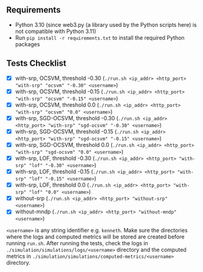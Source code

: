 ## Requirements

- Python 3.10 (since web3.py (a library used by the Python scripts here) is not compatible with Python 3.11)
- Run `pip install -r requirements.txt` to install the required Python packages

## Tests Checklist

- [x] with-srp, OCSVM, threshold -0.30 (`./run.sh <ip_addr> <http_port> "with-srp" "ocsvm" "-0.30" <username>`)
- [x] with-srp, OCSVM, threshold -0.15 (`./run.sh <ip_addr> <http_port> "with-srp" "ocsvm" "-0.15" <username>`)
- [x] with-srp, OCSVM, threshold 0.0 (`./run.sh <ip_addr> <http_port> "with-srp" "ocsvm" "0.0" <username>`)
- [x] with-srp, SGD-OCSVM, threshold -0.30 (`./run.sh <ip_addr> <http_port> "with-srp" "sgd-ocsvm" "-0.30" <username>`)
- [x] with-srp, SGD-OCSVM, threshold -0.15 (`./run.sh <ip_addr> <http_port> "with-srp" "sgd-ocsvm" "-0.15" <username>`)
- [x] with-srp, SGD-OCSVM, threshold 0.0 (`./run.sh <ip_addr> <http_port> "with-srp" "sgd-ocsvm" "0.0" <username>`)
- [x] with-srp, LOF, threshold -0.30 (`./run.sh <ip_addr> <http_port> "with-srp" "lof" "-0.30" <username>`)
- [x] with-srp, LOF, threshold -0.15 (`./run.sh <ip_addr> <http_port> "with-srp" "lof" "-0.15" <username>`)
- [x] with-srp, LOF, threshold 0.0 (`./run.sh <ip_addr> <http_port> "with-srp" "lof" "0.0" <username>`)
- [x] without-srp (`./run.sh <ip_addr> <http_port> "without-srp" <username>`)
- [x] without-mndp (`./run.sh <ip_addr> <http_port> "without-mndp" <username>`)

`<username>` is any string identifier e.g. `kenneth`. Make sure the directories where the logs and computed metrics will be stored are created before running `run.sh`. After running the tests, check the logs in `./simulation/simulations/logs/<username>` directory and the computed metrics in `./simulation/simulations/computed-metrics/<username>` directory.